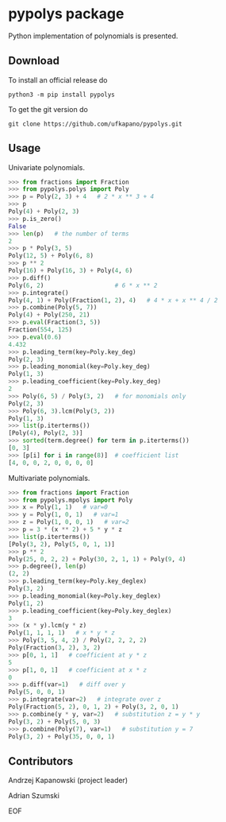# pypolys package

Python implementation of polynomials is presented.

## Download

To install an official release do

    python3 -m pip install pypolys

To get the git version do

    git clone https://github.com/ufkapano/pypolys.git

## Usage

Univariate polynomials.

~~~python
>>> from fractions import Fraction
>>> from pypolys.polys import Poly
>>> p = Poly(2, 3) + 4   # 2 * x ** 3 + 4
>>> p
Poly(4) + Poly(2, 3)
>>> p.is_zero()
False
>>> len(p)   # the number of terms
2
>>> p * Poly(3, 5)
Poly(12, 5) + Poly(6, 8)
>>> p ** 2
Poly(16) + Poly(16, 3) + Poly(4, 6)
>>> p.diff()
Poly(6, 2)                    # 6 * x ** 2
>>> p.integrate()
Poly(4, 1) + Poly(Fraction(1, 2), 4)   # 4 * x + x ** 4 / 2
>>> p.combine(Poly(5, 7))
Poly(4) + Poly(250, 21)
>>> p.eval(Fraction(3, 5))
Fraction(554, 125)
>>> p.eval(0.6)
4.432
>>> p.leading_term(key=Poly.key_deg)
Poly(2, 3)
>>> p.leading_monomial(key=Poly.key_deg)
Poly(1, 3)
>>> p.leading_coefficient(key=Poly.key_deg)
2
>>> Poly(6, 5) / Poly(3, 2)   # for monomials only
Poly(2, 3)
>>> Poly(6, 3).lcm(Poly(3, 2))
Poly(1, 3)
>>> list(p.iterterms())
[Poly(4), Poly(2, 3)]
>>> sorted(term.degree() for term in p.iterterms())
[0, 3]
>>> [p[i] for i in range(8)]  # coefficient list
[4, 0, 0, 2, 0, 0, 0, 0]
~~~

Multivariate polynomials.

~~~python
>>> from fractions import Fraction
>>> from pypolys.mpolys import Poly
>>> x = Poly(1, 1)   # var=0
>>> y = Poly(1, 0, 1)   # var=1
>>> z = Poly(1, 0, 0, 1)   # var=2
>>> p = 3 * (x ** 2) + 5 * y * z
>>> list(p.iterterms())
[Poly(3, 2), Poly(5, 0, 1, 1)]
>>> p ** 2
Poly(25, 0, 2, 2) + Poly(30, 2, 1, 1) + Poly(9, 4)
>>> p.degree(), len(p)
(2, 2)
>>> p.leading_term(key=Poly.key_deglex)
Poly(3, 2)
>>> p.leading_monomial(key=Poly.key_deglex)
Poly(1, 2)
>>> p.leading_coefficient(key=Poly.key_deglex)
3
>>> (x * y).lcm(y * z)
Poly(1, 1, 1, 1)   # x * y * z
>>> Poly(3, 5, 4, 2) / Poly(2, 2, 2, 2)
Poly(Fraction(3, 2), 3, 2)
>>> p[0, 1, 1]   # coefficient at y * z
5
>>> p[1, 0, 1]   # coefficient at x * z
0
>>> p.diff(var=1)   # diff over y
Poly(5, 0, 0, 1)
>>> p.integrate(var=2)   # integrate over z
Poly(Fraction(5, 2), 0, 1, 2) + Poly(3, 2, 0, 1)
>>> p.combine(y * y, var=2)   # substitution z = y * y
Poly(3, 2) + Poly(5, 0, 3)
>>> p.combine(Poly(7), var=1)   # substitution y = 7
Poly(3, 2) + Poly(35, 0, 0, 1)
~~~

## Contributors

Andrzej Kapanowski (project leader)

Adrian Szumski

EOF
